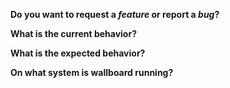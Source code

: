<!--
  Thank you so much for filing an issue to this project.

  Please take your time and fill out this short form.
-->

**Do you want to request a *feature* or report a *bug*?**

<!--
  If you request a feature, you may remove the following questions.
-->

**What is the current behavior?**

**What is the expected behavior?**

**On what system is wallboard running?**
